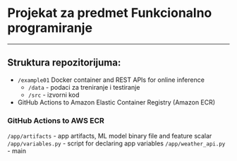 # Projekat za predmet Funkcionalno programiranje

---
## Struktura repozitorijuma:
- `/example01` 	Docker container and REST APIs for online inference  
    * `/data`  - podaci za treniranje i testiranje
    * `/src`   - izvorni kod 
- GitHub Actions to Amazon Elastic Container Registry (Amazon ECR)

### GitHub Actions to AWS ECR

`/app/artifacts` - app artifacts, ML model binary file and feature scalar
`/app/variables.py` - script for declaring app variables
`/app/weather_api.py` - main